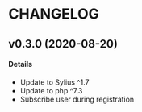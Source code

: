 # CHANGELOG

## v0.3.0 (2020-08-20)

#### Details

- Update to Sylius ^1.7
- Update to php ^7.3
- Subscribe user during registration
